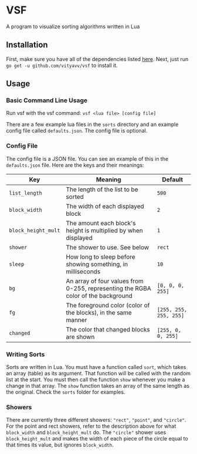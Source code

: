 # VSF

A program to visualize sorting algorithms written in Lua

## Installation

First, make sure you have all of the dependencies listed [here](https://github.com/go-gl/glfw#installation). Next, just run `go get -u github.com/vityavv/vsf` to install it.

## Usage

### Basic Command Line Usage

Run vsf with the vsf command: `vsf <lua file> [config file]`

There are a few example lua files in the `sorts` directory and an example config file called `defaults.json`. The config file is optional.

### Config File

The config file is a JSON file. You can see an example of this in the `defaults.json` file. Here are the keys and their meanings:

| Key | Meaning | Default |
| --- | --- | --- |
| `list_length` | The length of the list to be sorted | `500` |
| `block_width` | The width of each displayed block | `2` |
| `block_height_mult` | The amount each block's height is multiplied by when displayed | `1` |
| `shower` | The shower to use. See below | `rect` |
| `sleep` | How long to sleep before showing something, in milliseconds | `10` |
| `bg` | An array of four values from 0-255, representing the RGBA color of the background | `[0, 0, 0, 255]` |
| `fg` | The foreground color (color of the blocks), in the same manner | `[255, 255, 255, 255]` |
| `changed` | The color that changed blocks are shown | `[255, 0, 0, 255]` |

### Writing Sorts

Sorts are written in Lua. You must have a function called `sort`, which takes an array (table) as its argument. That function will be called with the random list at the start. You must then call the function `show` whenever you make a change in that array. The `show` function takes an array of the same length as the original. Check the `sorts` folder for examples.

### Showers

There are currently three different showers: `"rect"`, `"point"`, and `"circle"`. For the point and rect showers, refer to the description above for what `block_width` and `block_height_mult` do. The `"circle"` shower uses `block_height_mult` and makes the width of each piece of the circle equal to that times its value, but ignores `block_width`.

